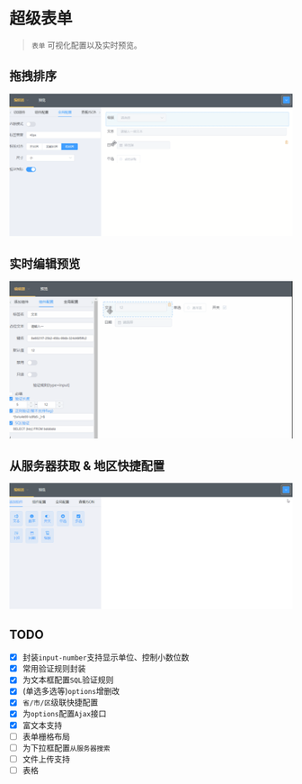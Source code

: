 # 超级表单

> `表单` 可视化配置以及实时预览。

## 拖拽排序
 ![draggable](./src/gifs/drag.gif)
## 实时编辑预览
 ![editable](./src/gifs/live.gif)
## 从服务器获取 & 地区快捷配置
 ![ajax](./src/gifs/ajax.gif)

## TODO
- [x] 封装`input-number`支持显示单位、控制小数位数
- [x] 常用验证规则封装
- [x] 为文本框配置`SQL`验证规则
- [x] (单选多选等)`options`增删改
- [x] `省/市/区`级联快捷配置
- [x] 为`options`配置`Ajax`接口
- [x] 富文本支持
- [ ] 表单栅格布局
- [ ] 为下拉框配置`从服务器搜索`
- [ ] 文件上传支持
- [ ] 表格
<!-- - [ ] 为options集成 `默认值` 功能 -->
<!-- - [ ] 允许添加多条`RegExp`, `SQL`验证规则 -->
